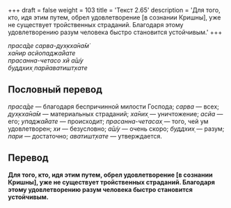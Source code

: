 +++
draft = false
weight = 103
title = 'Текст 2.65'
description = 'Для того, кто, идя этим путем, обрел удовлетворение [в сознании Кришны], уже не существует тройственных страданий. Благодаря этому удовлетворению разум человека быстро становится устойчивым.'
+++

_праса̄де сарва-дух̣кха̄на̄м̇  
ха̄нир асйопаджа̄йате  
прасанна-четасо хй а̄ш́у  
буддхих̣ парйаватишт̣хате_

## Пословный перевод

_праса̄де_ — благодаря беспричинной милости Господа; _сарва_ — всех; _дух̣кха̄на̄м_ — материальных страданий; _ха̄них̣_ — уничтожение; _асйа_ — его; _упаджа̄йате_ — происходит; _прасанна_\-_четасах̣_ — того, чей ум удовлетворен; _хи_ — безусловно; _а̄ш́у_ — очень скоро; _буддхих̣_ — разум; _пари_ — достаточно; _аватишт̣хате_ — утверждается.

## Перевод

**Для того, кто, идя этим путем, обрел удовлетворение \[в сознании Кришны\], уже не существует тройственных страданий. Благодаря этому удовлетворению разум человека быстро становится устойчивым.**
